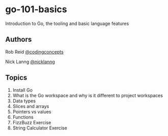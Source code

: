 # go-101-basics
Introduction to Go, the tooling and basic language features

## Authors
Rob Reid [@codingconcepts](https://github.com/codingconcepts)

Nick Lanng [@nicklanng](https://github.com/nicklanng)

## Topics
1. Install Go
2. What is the Go workspace and why is it different to project workspaces
3. Data types
4. Slices and arrays
5. Pointers vs values
6. Functions
7. FizzBuzz Exercise
8. String Calculator Exercise
